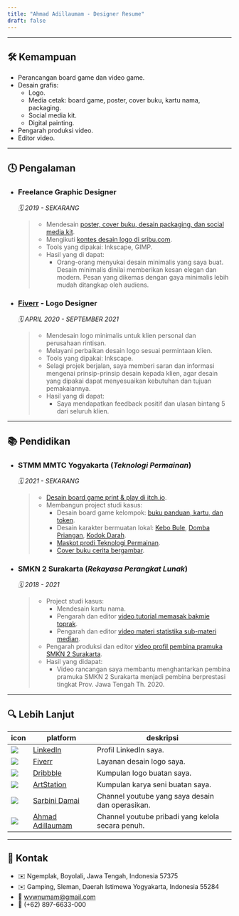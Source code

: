 ```yaml
---
title: "Ahmad Adillaumam - Designer Resume"
draft: false
---
```


---

## 🛠 Kemampuan

- Perancangan board game dan video game.
- Desain grafis:
  - Logo.
  - Media cetak: board game, poster, cover buku, kartu nama, packaging.
  - Social media kit.
  - Digital painting.
- Pengarah produksi video.
- Editor video.

---

## 🕓 Pengalaman

- ### Freelance Graphic Designer

    *🗓️ 2019 - SEKARANG*

    > - Mendesain [poster, cover buku, desain packaging, dan social media kit](https://drive.google.com/drive/u/0/folders/12HNioqXGOC_0z7zbgbBa_hKSznKMcFya).
    > - Mengikuti [kontes desain logo di sribu.com](https://www.sribu.com/en/members/wvwnumam).
    > - Tools yang dipakai: Inkscape, GIMP.
    > - Hasil yang di dapat:
    >   - Orang-orang menyukai desain minimalis yang saya buat. Desain minimalis dinilai memberikan kesan elegan dan modern. Pesan yang dikemas dengan gaya minimalis lebih mudah ditangkap oleh audiens.


- ### [Fiverr](https://www.fiverr.com/ahmadadillaumam) - Logo Designer

    *🗓️ APRIL 2020 - SEPTEMBER 2021*

    > - Mendesain logo minimalis untuk klien personal dan perusahaan rintisan. 
    > - Melayani perbaikan desain logo sesuai permintaan klien.
    > - Tools yang dipakai: Inkscape.
    > - Selagi projek berjalan, saya memberi saran dan informasi mengenai prinsip-prinsip desain kepada klien, agar desain yang dipakai dapat menyesuaikan kebutuhan dan tujuan pemakaiannya.
    > - Hasil yang di dapat:
    >   - Saya mendapatkan feedback positif dan ulasan bintang 5 dari seluruh klien.

---

## 📚 Pendidikan

- ### STMM MMTC Yogyakarta (*Teknologi Permainan*)

    *🗓️ 2021 - SEKARANG*

    > - [Desain board game print & play di itch.io](https://wewnumam.itch.io/carrom-pen-racetrack).
    > - Membangun project studi kasus:
    >   - Desain board game kelompok: [buku panduan, kartu, dan token](https://drive.google.com/drive/u/0/folders/12HNioqXGOC_0z7zbgbBa_hKSznKMcFya).
    >   - Desain karakter bermuatan lokal: [Kebo Bule](https://wewnumam.artstation.com/projects/KOQZry), [Domba Priangan](https://wewnumam.artstation.com/projects/wJneJO), [Kodok Darah](https://wewnumam.artstation.com/projects/ArDGre).
    >   - [Maskot prodi Teknologi Permainan](https://wewnumam.artstation.com/projects/5Brv4A).
    >   - [Cover buku cerita bergambar](https://wewnumam.artstation.com/projects/4Xm93n).

- ### SMKN 2 Surakarta (*Rekayasa Perangkat Lunak*)

    *🗓️ 2018 - 2021*

    > - Project studi kasus:
    >   - Mendesain kartu nama.
    >   - Pengarah dan editor [video tutorial memasak bakmie toprak](https://youtu.be/EE3q6jY1et4).
    >   - Pengarah dan editor [video materi statistika sub-materi median](https://youtu.be/cR4ZyyVCJXI).
    > - Pengarah produksi dan editor [video profil pembina pramuka SMKN 2 Surakarta](https://youtu.be/gB4I5Ostf8Q).
    > - Hasil yang didapat:
    >   - Video rancangan saya membantu menghantarkan pembina pramuka SMKN 2 Surakarta menjadi pembina berprestasi tingkat Prov. Jawa Tengah Th. 2020.

---

## 🔍 Lebih Lanjut

icon | platform | deskripsi
--- | --- | ---
![](https://www.google.com/s2/favicons?domain=linkedin.com) | [LinkedIn](https://www.linkedin.com/in/ahmadadillaumam) | Profil LinkedIn saya.
![](https://www.google.com/s2/favicons?domain=fiverr.com) | [Fiverr](https://www.fiverr.com/ahmadadillaumam) | Layanan desain logo saya.
![](https://www.google.com/s2/favicons?domain=dribbble.com) | [Dribbble](https://dribbble.com/wvwnumam) | Kumpulan logo buatan saya.
![](https://www.google.com/s2/favicons?domain=artstation.com) | [ArtStation](https://wewnumam.artstation.com/) | Kumpulan karya seni buatan saya.
![](https://www.google.com/s2/favicons?domain=youtube.com) | [Sarbini Damai](https://www.youtube.com/@adillaumam) | Channel youtube yang saya desain dan operasikan.
![](https://www.google.com/s2/favicons?domain=youtube.com) | [Ahmad Adillaumam](https://www.youtube.com/@adillaumam) | Channel youtube pribadi yang kelola secara penuh.

---

## 💬 Kontak

- ✉️ Ngemplak, Boyolali, Jawa Tengah, Indonesia 57375
- ✉️ Gamping, Sleman, Daerah Istimewa Yogyakarta, Indonesia 55284
- 📧 [wvwnumam@gmail.com](mailto:wvwnumam@gmail.com)
- 📱 (+62) 897-6633-000